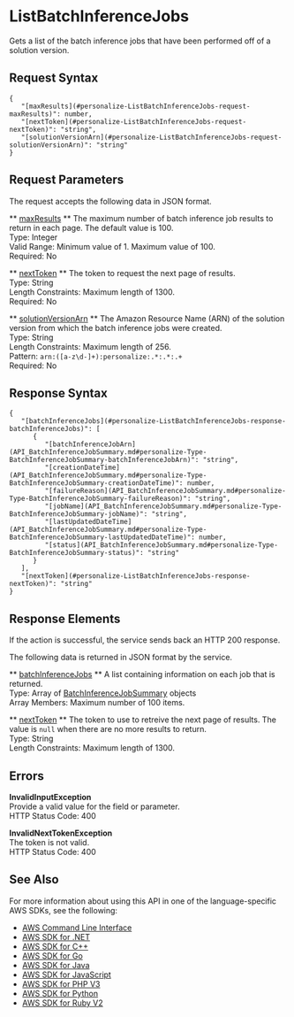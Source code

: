 # ListBatchInferenceJobs<a name="API_ListBatchInferenceJobs"></a>

Gets a list of the batch inference jobs that have been performed off of a solution version\.

## Request Syntax<a name="API_ListBatchInferenceJobs_RequestSyntax"></a>

```
{
   "[maxResults](#personalize-ListBatchInferenceJobs-request-maxResults)": number,
   "[nextToken](#personalize-ListBatchInferenceJobs-request-nextToken)": "string",
   "[solutionVersionArn](#personalize-ListBatchInferenceJobs-request-solutionVersionArn)": "string"
}
```

## Request Parameters<a name="API_ListBatchInferenceJobs_RequestParameters"></a>

The request accepts the following data in JSON format\.

 ** [maxResults](#API_ListBatchInferenceJobs_RequestSyntax) **   <a name="personalize-ListBatchInferenceJobs-request-maxResults"></a>
The maximum number of batch inference job results to return in each page\. The default value is 100\.  
Type: Integer  
Valid Range: Minimum value of 1\. Maximum value of 100\.  
Required: No

 ** [nextToken](#API_ListBatchInferenceJobs_RequestSyntax) **   <a name="personalize-ListBatchInferenceJobs-request-nextToken"></a>
The token to request the next page of results\.  
Type: String  
Length Constraints: Maximum length of 1300\.  
Required: No

 ** [solutionVersionArn](#API_ListBatchInferenceJobs_RequestSyntax) **   <a name="personalize-ListBatchInferenceJobs-request-solutionVersionArn"></a>
The Amazon Resource Name \(ARN\) of the solution version from which the batch inference jobs were created\.  
Type: String  
Length Constraints: Maximum length of 256\.  
Pattern: `arn:([a-z\d-]+):personalize:.*:.*:.+`   
Required: No

## Response Syntax<a name="API_ListBatchInferenceJobs_ResponseSyntax"></a>

```
{
   "[batchInferenceJobs](#personalize-ListBatchInferenceJobs-response-batchInferenceJobs)": [ 
      { 
         "[batchInferenceJobArn](API_BatchInferenceJobSummary.md#personalize-Type-BatchInferenceJobSummary-batchInferenceJobArn)": "string",
         "[creationDateTime](API_BatchInferenceJobSummary.md#personalize-Type-BatchInferenceJobSummary-creationDateTime)": number,
         "[failureReason](API_BatchInferenceJobSummary.md#personalize-Type-BatchInferenceJobSummary-failureReason)": "string",
         "[jobName](API_BatchInferenceJobSummary.md#personalize-Type-BatchInferenceJobSummary-jobName)": "string",
         "[lastUpdatedDateTime](API_BatchInferenceJobSummary.md#personalize-Type-BatchInferenceJobSummary-lastUpdatedDateTime)": number,
         "[status](API_BatchInferenceJobSummary.md#personalize-Type-BatchInferenceJobSummary-status)": "string"
      }
   ],
   "[nextToken](#personalize-ListBatchInferenceJobs-response-nextToken)": "string"
}
```

## Response Elements<a name="API_ListBatchInferenceJobs_ResponseElements"></a>

If the action is successful, the service sends back an HTTP 200 response\.

The following data is returned in JSON format by the service\.

 ** [batchInferenceJobs](#API_ListBatchInferenceJobs_ResponseSyntax) **   <a name="personalize-ListBatchInferenceJobs-response-batchInferenceJobs"></a>
A list containing information on each job that is returned\.  
Type: Array of [BatchInferenceJobSummary](API_BatchInferenceJobSummary.md) objects  
Array Members: Maximum number of 100 items\.

 ** [nextToken](#API_ListBatchInferenceJobs_ResponseSyntax) **   <a name="personalize-ListBatchInferenceJobs-response-nextToken"></a>
The token to use to retreive the next page of results\. The value is `null` when there are no more results to return\.  
Type: String  
Length Constraints: Maximum length of 1300\.

## Errors<a name="API_ListBatchInferenceJobs_Errors"></a>

 **InvalidInputException**   
Provide a valid value for the field or parameter\.  
HTTP Status Code: 400

 **InvalidNextTokenException**   
The token is not valid\.  
HTTP Status Code: 400

## See Also<a name="API_ListBatchInferenceJobs_SeeAlso"></a>

For more information about using this API in one of the language\-specific AWS SDKs, see the following:
+  [AWS Command Line Interface](https://docs.aws.amazon.com/goto/aws-cli/personalize-2018-05-22/ListBatchInferenceJobs) 
+  [AWS SDK for \.NET](https://docs.aws.amazon.com/goto/DotNetSDKV3/personalize-2018-05-22/ListBatchInferenceJobs) 
+  [AWS SDK for C\+\+](https://docs.aws.amazon.com/goto/SdkForCpp/personalize-2018-05-22/ListBatchInferenceJobs) 
+  [AWS SDK for Go](https://docs.aws.amazon.com/goto/SdkForGoV1/personalize-2018-05-22/ListBatchInferenceJobs) 
+  [AWS SDK for Java](https://docs.aws.amazon.com/goto/SdkForJava/personalize-2018-05-22/ListBatchInferenceJobs) 
+  [AWS SDK for JavaScript](https://docs.aws.amazon.com/goto/AWSJavaScriptSDK/personalize-2018-05-22/ListBatchInferenceJobs) 
+  [AWS SDK for PHP V3](https://docs.aws.amazon.com/goto/SdkForPHPV3/personalize-2018-05-22/ListBatchInferenceJobs) 
+  [AWS SDK for Python](https://docs.aws.amazon.com/goto/boto3/personalize-2018-05-22/ListBatchInferenceJobs) 
+  [AWS SDK for Ruby V2](https://docs.aws.amazon.com/goto/SdkForRubyV2/personalize-2018-05-22/ListBatchInferenceJobs) 
